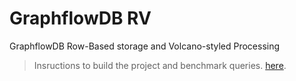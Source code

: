 # GraphflowDB RV

GraphflowDB Row-Based storage and Volcano-styled Processing

> Insructions to build the project and benchmark queries. [here](https://github.com/graphflow/graphflow-columnar-techniques/blob/master/install.md).
